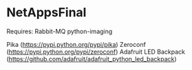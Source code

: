 # NetAppsFinal

Requires:
Rabbit-MQ
python-imaging

Pika (https://pypi.python.org/pypi/pika)
Zeroconf (https://pypi.python.org/pypi/zeroconf)
Adafruit LED Backpack (https://github.com/adafruit/adafruit_python_led_backpack)


